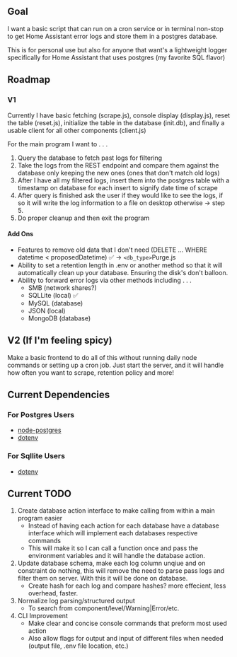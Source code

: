 ## Goal

I want a basic script that can run on a cron service or in terminal non-stop to get Home Assistant error logs and store them in a postgres database.

This is for personal use but also for anyone that want's a lightweight logger specifically for Home Assistant that uses postgres (my favorite SQL flavor)

## Roadmap

### V1

Currently I have basic fetching (scrape.js), console display (display.js), reset the table (reset.js), initialize the table in the database (init.db), and finally a usable client for all other components (client.js)

For the main program I want to . . . 

1. Query the database to fetch past logs for filtering
2. Take the logs from the REST endpoint and compare them against the database only keeping the new ones (ones that don't match old logs)
3. After I have all my filtered logs, insert them into the postgres table with a timestamp on database for each insert to signify date time of scrape
4. After query is finished ask the user if they would like to see the logs, if so it will write the log information to a file on desktop otherwise -> step 5.
5. Do proper cleanup and then exit the program

#### Add Ons

- Features to remove old data that I don't need (DELETE ... WHERE datetime < proposedDatetime) ✅ -> `<db_type>`Purge.js
- Ability to set a retention length in .env or another method so that it will automatically clean up your database. Ensuring the disk's don't balloon.
- Ability to forward error logs via other methods including . . . 
    - SMB (network shares?)
    - SQLLite (local) ✅
    - MySQL (database)
    - JSON (local)
    - MongoDB (database)

## V2 (If I'm feeling spicy)

Make a basic frontend to do all of this without running daily node commands or setting up a cron job.
Just start the server, and it will handle how often you want to scrape, retention policy and more!

## Current Dependencies

### For Postgres Users

- [node-postgres](https://www.npmjs.com/package/pg)
- [dotenv](https://www.npmjs.com/package/dotenv)

### For Sqllite Users

- [dotenv](https://www.npmjs.com/package/dotenv)

## Current TODO

1. Create database action interface to make calling from within a main program easier
    - Instead of having each action for each database have a database interface which will implement each databases respective commands
    - This will make it so I can call a function once and pass the environment variables and it will handle the database action.
2. Update database schema, make each log column unqiue and on constraint do nothing, this will remove the need to parse pass logs and filter them on server. With this it will be done on database.
    - Create hash for each log and compare hashes? more effecient, less overhead, faster.
3. Normalize log parsing/structured output
    - To search from component/level/Warning|Error/etc.
4. CLI Improvement
    - Make clear and concise console commands that preform most used action
    - Also allow flags for output and input of different files when needed (output file, .env file location, etc.)
